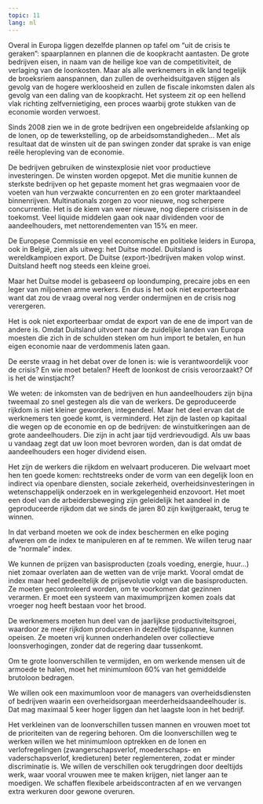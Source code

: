 ```yaml
---
topic: 11
lang: nl
---
```

Overal in Europa liggen dezelfde plannen op tafel om “uit de crisis te
geraken”: spaarplannen en plannen die de koopkracht aantasten. De grote
bedrijven eisen, in naam van de heilige koe van de competitiviteit, de
verlaging van de loonkosten. Maar als alle werknemers in elk land tegelijk de
broeksriem aanspannen, dan zullen de overheidsuitgaven stijgen als gevolg van
de hogere werkloosheid en zullen de fiscale inkomsten dalen als gevolg van een
daling van de koopkracht. Het systeem zit op een hellend vlak richting
zelfvernietiging, een proces waarbij grote stukken van de economie worden
verwoest.

Sinds 2008 zien we in de grote bedrijven een ongebreidelde afslanking op de
lonen, op de tewerkstelling, op de arbeidsomstandigheden... Met als resultaat
dat de winsten uit de pan swingen zonder dat sprake is van enige reële
heropleving van de economie.

De bedrijven gebruiken de winstexplosie niet voor productieve investeringen.
De winsten worden opgepot. Met die munitie kunnen de sterkste bedrijven op het
gepaste moment het gras wegmaaien voor de voeten van hun verzwakte
concurrenten en zo een groter marktaandeel binnenrijven. Multinationals zorgen
zo voor nieuwe, nog scherpere concurrentie. Het is de kiem van weer nieuwe,
nog diepere crisissen in de toekomst. Veel liquide middelen gaan ook naar
dividenden voor de aandeelhouders, met nettorendementen van 15% en meer.

De Europese Commissie en veel economische en politieke leiders in Europa, ook
in België, zien als uitweg: het Duitse model. Duitsland is wereldkampioen
export. De Duitse (export-)bedrijven maken volop winst. Duitsland heeft nog
steeds een kleine groei.

Maar het Duitse model is gebaseerd op loondumping, precaire jobs en een leger
van miljoenen arme werkers. En dus is het ook niet exporteerbaar want dat zou
de vraag overal nog verder ondermijnen en de crisis nog verergeren.

Het is ook niet exporteerbaar omdat de export van de ene de import van de
andere is. Omdat Duitsland uitvoert naar de zuidelijke landen van Europa
moesten die zich in de schulden steken om hun import te betalen, en hun eigen
economie naar de verdommenis laten gaan.

De eerste vraag in het debat over de lonen is: wie is verantwoordelijk voor de
crisis? En wie moet betalen? Heeft de loonkost de crisis veroorzaakt? Of is
het de winstjacht?

We weten: de inkomsten van de bedrijven en hun aandeelhouders zijn bijna
tweemaal zo snel gestegen als die van de werkers. De geproduceerde rijkdom is
niet kleiner geworden, integendeel. Maar het deel ervan dat de werknemers ten
goede komt, is verminderd. Het zijn de lasten op kapitaal die wegen op de
economie en op de bedrijven: de winstuitkeringen aan de grote aandeelhouders.
Die zijn in acht jaar tijd verdrievoudigd. Als uw baas u vandaag zegt dat uw
loon moet bevroren worden, dan is dat omdat de aandeelhouders een hoger
dividend eisen.

Het zijn de werkers die rijkdom en welvaart produceren. Die welvaart moet hen
ten goede komen: rechtstreeks onder de vorm van een degelijk loon en indirect
via openbare diensten, sociale zekerheid, overheidsinvesteringen in
wetenschappelijk onderzoek en in werkgelegenheid enzovoort. Het moet een doel
van de arbeidersbeweging zijn geleidelijk het aandeel in de geproduceerde
rijkdom dat we sinds de jaren 80 zijn kwijtgeraakt, terug te winnen.

In dat verband moeten we ook de index beschermen en elke poging afweren om de
index te manipuleren en af te remmen. We willen terug naar de “normale” index.

We kunnen de prijzen van basisproducten (zoals voeding, energie, huur…) niet
zomaar overlaten aan de wetten van de vrije markt. Vooral omdat de index maar
heel gedeeltelijk de prijsevolutie volgt van die basisproducten. Ze moeten
gecontroleerd worden, om te voorkomen dat gezinnen verarmen. Er moet een
systeem van maximumprijzen komen zoals dat vroeger nog heeft bestaan voor het
brood.

De werknemers moeten hun deel van de jaarlijkse productiviteitsgroei, waardoor
ze meer rijkdom produceren in dezelfde tijdspanne, kunnen opeisen. Ze moeten
vrij kunnen onderhandelen over collectieve loonsverhogingen, zonder dat de
regering daar tussenkomt.

Om te grote loonverschillen te vermijden, en om werkende mensen uit de armoede
te halen, moet het minimumloon 60% van het gemiddelde brutoloon bedragen.

We willen ook een maximumloon voor de managers van overheidsdiensten of
bedrijven waarin een overheidsorgaan meerderheidsaandeelhouder is. Dat mag
maximaal 5 keer hoger liggen dan het laagste loon in het bedrijf.

Het verkleinen van de loonverschillen tussen mannen en vrouwen moet tot de
prioriteiten van de regering behoren. Om die loonverschillen weg te werken
willen we het minimumloon optrekken en de lonen en verlofregelingen
(zwangerschapsverlof, moederschaps- en vaderschapsverlof, kredieturen) beter
reglementeren, zodat er minder discriminatie is. We willen de verschillen ook
terugdringen door deeltijds werk, waar vooral vrouwen mee te maken krijgen,
niet langer aan te moedigen. We schaffen flexibele arbeidscontracten af en we
vervangen extra werkuren door gewone overuren.


